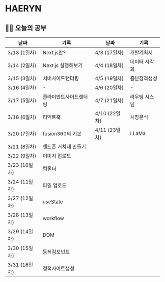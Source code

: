 # HAERYN
<h2>✍🏻 오늘의 공부</h2>

| 날짜         | 기록 | 날짜         | 기록 |
|------------ | -- |------------ | -- |
| 3/13 (1일차) | Next.js란? | 4/3 (17일차) | 개발계획서 |
| 3/14 (2일차) | Next.js 실행해보기 | 4/4 (18일차) | 데이터 시각화 |
| 3/15 (3일차) | 서버사이드랜더링 | 4/5 (19일차) | 증분정적생성 |
| 3/16 (4일차) | - | 4/6 (20일차) | - |
| 3/17 (5일차) | 클라이언트사이드랜더링 | 4/7 (21일차) | 라우팅 시스템 |
| 3/18 (6일차) | 리액트훅 | 4/10 (22일차) | 시장분석 |
| 3/20 (7일차) | fusion360의 기본 | 4/11 (23일차) | LLaMa |
| 3/21 (8일차) | 핸드폰 거치대 만들기 |         |  |
| 3/22 (9일차) | 이미지 업로드 |         |  |
| 3/23 (10일차) | 컵홀더 |         |  |
| 3/24 (11일차) | 파일 업로드 |         |  |
| 3/27 (12일차) | useState |         |  |
| 3/28 (13일차) | workflow |         |  |
| 3/29 (14일차) | DOM |         |  |
| 3/30 (15일차) | 동적컴포넌트 |         |  |
| 3/31 (16일차) | 정적사이트생성 |         |  |
